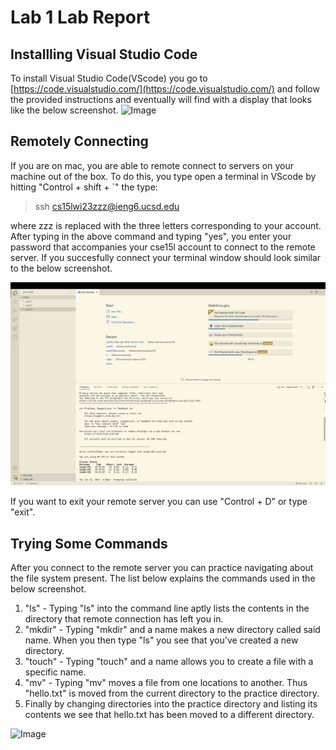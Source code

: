 # Lab 1 Lab Report
## Installling Visual Studio Code
To install Visual Studio Code(VScode) you go to [https://code.visualstudio.com/](https://code.visualstudio.com/) and follow the provided instructions and eventually will find with a display that looks like the below screenshot.
![Image](https://edtheegghead.github.io/cse15l-lab-reports/Screenshot%202023-01-12%20at%204.09.43%20PM.png)

## Remotely Connecting
If you are on mac, you are able to remote connect to servers on your machine out of the box. To do this, you type open a terminal in VScode by hitting "Control + shift + `" the type:
> ssh cs15lwi23zzz@ieng6.ucsd.edu 

where zzz is replaced with the three letters corresponding to your account. After typing in the above command and typing "yes", you enter your
password that accompanies your cse15l account to connect to the remote server. If you succesfully connect your terminal window
should look similar to the below screenshot.

![Image](https://github.com/EdtheEgghead/cse15l-lab-reports/blob/main/Screenshot%202023-01-12%20at%204.38.31%20PM.png)

If you want to exit your remote server you can use "Control + D" or type "exit".

## Trying Some Commands
After you connect to the remote server you can practice navigating about the file system present. The list below explains the commands used in the below screenshot.
1. "ls" - Typing "ls" into the command line aptly lists the contents in the directory that remote connection has left you in.
2. "mkdir" - Typing "mkdir" and a name makes a new directory called said name. When you then type "ls" you see that you've created a new directory.
4. "touch" - Typing "touch" and a name allows you to create a file with a specific name.
5. "mv" - Typing "mv" moves a file from one locations to another. Thus "hello.txt" is moved from the current directory to the practice directory.
6. Finally by changing directories into the practice directory and listing its contents we see that hello.txt has been moved to a different directory.

![Image](https://edtheegghead.github.io/cse15l-lab-reports/Screenshot%202023-01-12%20at%205.47.25%20PM.png)
